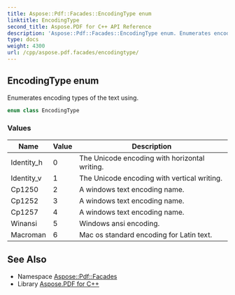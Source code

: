 ```yaml
---
title: Aspose::Pdf::Facades::EncodingType enum
linktitle: EncodingType
second_title: Aspose.PDF for C++ API Reference
description: 'Aspose::Pdf::Facades::EncodingType enum. Enumerates encoding types of the text using in C++.'
type: docs
weight: 4300
url: /cpp/aspose.pdf.facades/encodingtype/
---
```

## EncodingType enum


Enumerates encoding types of the text using.

```cpp
enum class EncodingType
```

### Values

| Name | Value | Description |
| --- | --- | --- |
| Identity_h | 0 | The Unicode encoding with horizontal writing. |
| Identity_v | 1 | The Unicode encoding with vertical writing. |
| Cp1250 | 2 | A windows text encoding name. |
| Cp1252 | 3 | A windows text encoding name. |
| Cp1257 | 4 | A windows text encoding name. |
| Winansi | 5 | Windows ansi encoding. |
| Macroman | 6 | Mac os standard encoding for Latin text. |

## See Also

* Namespace [Aspose::Pdf::Facades](../)
* Library [Aspose.PDF for C++](../../)

